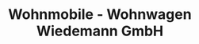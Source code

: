 ---
title: "Wohnmobile - Wohnwagen Wiedemann GmbH"
url: /waltenhofen/wohnmobile-wohnwagen-wiedemann-gmbh/
shop: Autohaus
---